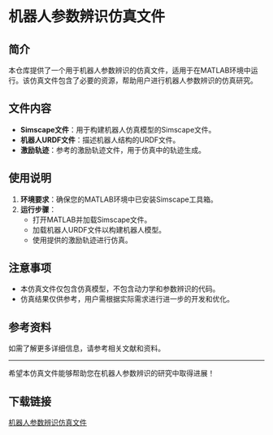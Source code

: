 # 机器人参数辨识仿真文件

## 简介
本仓库提供了一个用于机器人参数辨识的仿真文件，适用于在MATLAB环境中运行。该仿真文件包含了必要的资源，帮助用户进行机器人参数辨识的仿真研究。

## 文件内容
- **Simscape文件**：用于构建机器人仿真模型的Simscape文件。
- **机器人URDF文件**：描述机器人结构的URDF文件。
- **激励轨迹**：参考的激励轨迹文件，用于仿真中的轨迹生成。

## 使用说明
1. **环境要求**：确保您的MATLAB环境中已安装Simscape工具箱。
2. **运行步骤**：
   - 打开MATLAB并加载Simscape文件。
   - 加载机器人URDF文件以构建机器人模型。
   - 使用提供的激励轨迹进行仿真。

## 注意事项
- 本仿真文件仅包含仿真模型，不包含动力学和参数辨识的代码。
- 仿真结果仅供参考，用户需根据实际需求进行进一步的开发和优化。

## 参考资料
如需了解更多详细信息，请参考相关文献和资料。

---
希望本仿真文件能够帮助您在机器人参数辨识的研究中取得进展！

## 下载链接

[机器人参数辨识仿真文件](https://pan.quark.cn/s/b20bfd56316f)